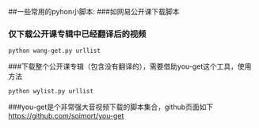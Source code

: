 ##一些常用的pyhon小脚本:
###如网易公开课下载脚本

### 仅下载公开课专辑中已经翻译后的视频
```
python wang-get.py urllist
```

###下载整个公开课专辑（包含没有翻译的），需要借助you-get这个工具，使用方法 
```
python wylist.py urllist
```

###you-get是个非常强大音视频下载的脚本集合，github页面如下
https://github.com/soimort/you-get

